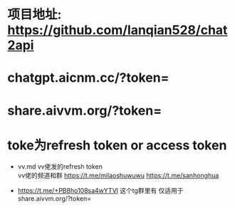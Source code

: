 # 项目地址: https://github.com/lanqian528/chat2api

# chatgpt.aicnm.cc/?token=
# share.aivvm.org/?token=

# toke为refresh token or access token 

- vv.md vv佬发的refresh token  
vv佬的频道和群 https://t.me/milaoshuwuwu https://t.me/sanhonghua

- https://t.me/+PB8ho108sa4wYTVl 这个tg群里有 仅适用于 share.aivvm.org/?token=


